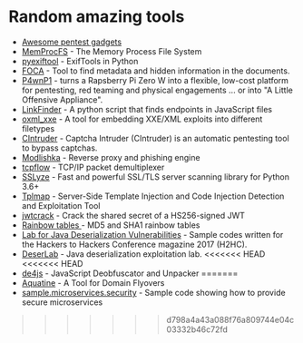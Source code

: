 # Random amazing tools

- [Awesome pentest gadgets](https://github.com/awesome-pentest-gadgets)
- [MemProcFS](https://github.com/ufrisk/MemProcFS) - The Memory Process File System
- [pyexiftool](https://github.com/smarnach/pyexiftool) - ExifTools in Python
- [FOCA](https://github.com/ElevenPaths/FOCA) - Tool to find metadata and hidden information in the documents.
- [P4wnP1](https://github.com/mame82/P4wnP1_aloa) - turns a Rapsberry Pi Zero W into a flexible, low-cost platform for pentesting, red teaming and physical engagements ... or into "A Little Offensive Appliance".
- [LinkFinder](https://github.com/GerbenJavado/LinkFinder) - A python script that finds endpoints in JavaScript files
- [oxml_xxe](https://github.com/BuffaloWill/oxml_xxe) - A tool for embedding XXE/XML exploits into different filetypes
- [CIntruder](https://github.com/epsylon/cintruder) - Captcha Intruder (CIntruder) is an automatic pentesting tool to bypass captchas.
- [Modlishka](https://github.com/drk1wi/Modlishka) - Reverse proxy and phishing engine
- [tcpflow](https://github.com/simsong/tcpflow) - TCP/IP packet demultiplexer
- [SSLyze](https://github.com/nabla-c0d3/sslyze) - Fast and powerful SSL/TLS server scanning library for Python 3.6+
- [Tplmap](https://github.com/epinna/tplmap) - Server-Side Template Injection and Code Injection Detection and Exploitation Tool
- [jwtcrack](https://github.com/Sjord/jwtcrack) - Crack the shared secret of a HS256-signed JWT
- [Rainbow tables ](https://freerainbowtables.com/) - MD5 and SHA1 rainbow tables
- [Lab for Java Deserialization Vulnerabilities](https://github.com/joaomatosf/JavaDeserH2HC) - Sample codes written for the Hackers to Hackers Conference magazine 2017 (H2HC).
- [DeserLab](https://github.com/NickstaDB/DeserLab) - Java deserialization exploitation lab.
<<<<<<< HEAD
<<<<<<< HEAD
- [de4js](https://lelinhtinh.github.io/de4js/) - JavaScript Deobfuscator and Unpacker
=======
- [Aquatine](https://github.com/michenriksen/aquatone) - A Tool for Domain Flyovers
- [sample.microservices.security](https://github.com/WASdev/sample.microservices.security) - Sample code showing how to provide secure microservices
>>>>>>> d798a4a43a088f76a809744e04c03332b46c72fd
